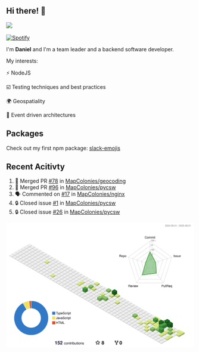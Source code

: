 ## Hi there! 👋

<p>
  <img src="https://github-readme-stats.vercel.app/api?username=syncush&theme=tokyonight">
</p>

[![Spotify](https://novatorem-rust.vercel.app/api/spotify)](https://open.spotify.com/user/syncush)

I'm **Daniel** and I'm a team leader and a backend software developer.

My interests:

⚡ NodeJS

☑️ Testing techniques and best practices

🌍 Geospatiality

🧠 Event driven architectures

## Packages
Check out my first npm package: [slack-emojis](https://www.npmjs.com/package/slack-emojis)

## Recent Acitivty
<!--START_SECTION:activity-->
1. 🎉 Merged PR [#78](https://github.com/MapColonies/geocoding/pull/78) in [MapColonies/geocoding](https://github.com/MapColonies/geocoding)
2. 🎉 Merged PR [#96](https://github.com/MapColonies/pycsw/pull/96) in [MapColonies/pycsw](https://github.com/MapColonies/pycsw)
3. 🗣 Commented on [#17](https://github.com/MapColonies/nginx/pull/17#issuecomment-3239859026) in [MapColonies/nginx](https://github.com/MapColonies/nginx)
4. 🔒 Closed issue [#1](https://github.com/MapColonies/pycsw/issues/1) in [MapColonies/pycsw](https://github.com/MapColonies/pycsw)
5. 🔒 Closed issue [#26](https://github.com/MapColonies/pycsw/issues/26) in [MapColonies/pycsw](https://github.com/MapColonies/pycsw)
<!--END_SECTION:activity-->

![contrib](./profile-3d-contrib/profile-green-animate.svg)
